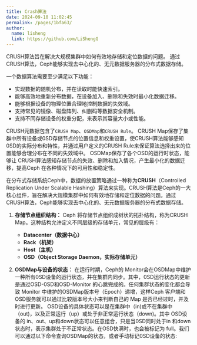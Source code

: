 ```yaml
---
title: Crash算法
date: 2024-09-10 11:02:45
permalink: /pages/1bfa63/
author: 
  name: lisheng
  link: https://github.com/LiShengG
---
```

CRUSH算法旨在解决大规模集群中如何有效地存储和定位数据的问题。
通过CRUSH算法，Ceph能够实现去中心化的、无元数据服务器的分布式数据存储。

一个数据算法需要至少满足以下功能：
- 实现数据的随机分布，并在读取时能快速索引。
- 能够高效地重新分布数据，在设备加入、删除和失效时最小化数据迁移。
- 能够根据设备的物理位置合理地控制数据的失效域。
- 支持常见的镜像、磁盘阵列、纠删码等数据安全机制。
- 支持不同存储设备的权重分配，来表示其容量大小或性能。

CRUSH元数据包含了`CRUSH Map`、`OSDMap`和`CRUSH Rule`。
CRUSH Map保存了集群中所有设备或0SD存储节点的位置信息和权重设置，使CRUSH算法能够感知0SD的实际分布和特性，并通过用户定义的CRUSH Rule来保证算法选择出来的位置能够合理分布在不同的失效域中。
OSDMap保存了各个OSD的运行时状态，能够让 CRUSH算法感知存储节点的失效、删除和加入情况，产生最小化的数据迁移，提高Ceph 在各种情况下的可用性和稳定性。

<!-- ![crash](../../img/crash.png) -->

在分布式存储系统Ceph中，数据的放置策略通过一种称为**CRUSH**（Controlled Replication Under Scalable Hashing）算法来实现。CRUSH算法是Ceph的一大核心组件，旨在解决大规模集群中如何有效地存储和定位数据的问题。通过CRUSH算法，Ceph能够实现去中心化的、无元数据服务器的分布式数据存储。



1. **存储节点组织结构：**
   Ceph 将存储节点组织成树状的拓扑结构，称为CRUSH Map。这种结构允许定义不同层级的存储单元，常见的层级有：
   - **Datacenter（数据中心）**
   - **Rack（机架）**
   - **Host（主机）**
   - **OSD（Object Storage Daemon，实际存储单元）**


2. **OSDMap与设备的状态：**
  在运行时期，Ceph的 Monitor会在OSDMap中维护一种所有0SD设备的运行状态，并在集群内同步。其中，0SD运行状态的更新是通过OSD-0SD和OSD-Monitor 的心跳完成的。任何集群状态的变化都会导致
  Monitor 中维护的OSDMap版本号（Epoch）递增，这样Ceph 客户端和OSD服务就可以通过比较版本号大小来判断自己的 Map 是否已经过时，并及时进行更新。
  OSD设备的具体状态可以是在集群中（in)或不在集群中（out)，以及正常运行（up）或处于非正常运行状态（down)。其中 OSD设备的 in、out、up和down状态可以任意组合，只是当0SD同时处于in 和down状态时，表示集群处于不正常状态。在OSD快满时，也会被标记为 full。我们可以通过以下命令查询OSDMap的状态，或者手动标记0SD设备的状态: